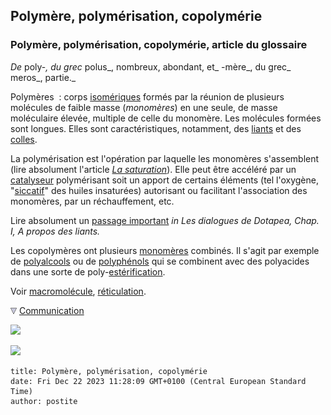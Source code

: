## Polymère, polymérisation, copolymérie
### Polymère, polymérisation, copolymérie, article du glossaire
 _De_ poly-_, du grec_ polus_, nombreux, abondant, et_ \-mère_, du grec_ meros_, partie._

Polymères  : corps [isomériques](isomerie.html) formés par la réunion de plusieurs molécules de faible masse (_monomères_) en une seule, de masse moléculaire élevée, multiple de celle du monomère. Les molécules formées sont longues. Elles sont caractéristiques, notamment, des [liants](liants.html) et des [colles](colles.html).

La polymérisation est l'opération par laquelle les monomères s'assemblent (lire absolument l'article _[La saturation](saturation.html)_). Elle peut être accéléré par un [catalyseur](catalyse.html) polymérisant soit un apport de certains éléments (tel l'oxygène, "[siccatif](sechagesiccativation.html)" des huiles insaturées) autorisant ou facilitant l'association des monomères, par un réchauffement, etc.

Lire absolument un [passage important](chap01liants.html#polymerisation) _in Les dialogues de Dotapea, Chap. I, A propos des liants._

Les copolymères ont plusieurs [monomères](polymere.html#monomeres) combinés. Il s'agit par exemple de [polyalcools](polyalcoolpolyol.html) ou de [polyphénols](polyphenol.html) qui se combinent avec des polyacides dans une sorte de poly-[estérification](saponification.html#lesterification).

Voir [macromolécule](macromolecule.html), [réticulation](reticulation.html).



![](images/flechebas.gif) [Communication](http://www.artrealite.com/annonceurs.htm) 

[![](https://cbonvin.fr/sites/regie.artrealite.com/visuels/campagne1.png)](index-2.html#20131014)

![](https://cbonvin.fr/sites/regie.artrealite.com/visuels/campagne2.png)
```
title: Polymère, polymérisation, copolymérie
date: Fri Dec 22 2023 11:28:09 GMT+0100 (Central European Standard Time)
author: postite
```
